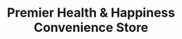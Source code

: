 ---
title: "Premier Health & Happiness Convenience Store"
url: /dovercourt/premier-health-and-happiness-convenience-store/
shop: convenience
---